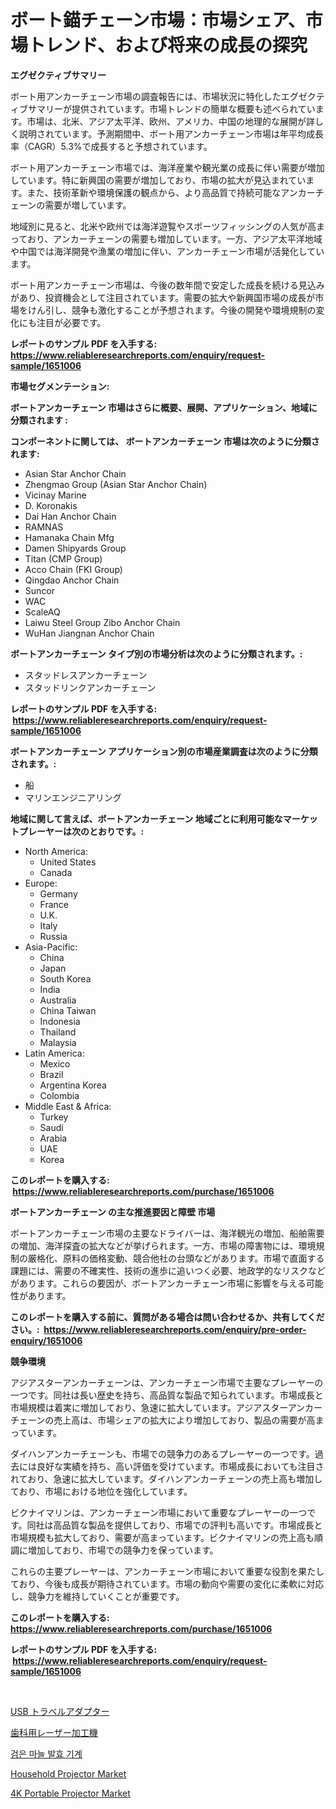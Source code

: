 <p><h1>ボート錨チェーン市場：市場シェア、市場トレンド、および将来の成長の探究</h1></p><p><strong>エグゼクティブサマリー</strong></p>
<p><p>ボート用アンカーチェーン市場の調査報告には、市場状況に特化したエグゼクティブサマリーが提供されています。市場トレンドの簡単な概要も述べられています。市場は、北米、アジア太平洋、欧州、アメリカ、中国の地理的な展開が詳しく説明されています。予測期間中、ボート用アンカーチェーン市場は年平均成長率（CAGR）5.3%で成長すると予想されています。</p><p>ボート用アンカーチェーン市場では、海洋産業や観光業の成長に伴い需要が増加しています。特に新興国の需要が増加しており、市場の拡大が見込まれています。また、技術革新や環境保護の観点から、より高品質で持続可能なアンカーチェーンの需要が増しています。</p><p>地域別に見ると、北米や欧州では海洋遊覧やスポーツフィッシングの人気が高まっており、アンカーチェーンの需要も増加しています。一方、アジア太平洋地域や中国では海洋開発や漁業の増加に伴い、アンカーチェーン市場が活発化しています。</p><p>ボート用アンカーチェーン市場は、今後の数年間で安定した成長を続ける見込みがあり、投資機会として注目されています。需要の拡大や新興国市場の成長が市場をけん引し、競争も激化することが予想されます。今後の開発や環境規制の変化にも注目が必要です。</p></p>
<p><strong>レポートのサンプル PDF を入手する: <a href="https://www.reliableresearchreports.com/enquiry/request-sample/1651006">https://www.reliableresearchreports.com/enquiry/request-sample/1651006</a></strong></p>
<p><strong>市場セグメンテーション:</strong></p>
<p><strong> ボートアンカーチェーン 市場はさらに概要、展開、アプリケーション、地域に分類されます :</strong></p>
<p><strong>コンポーネントに関しては、 ボートアンカーチェーン 市場は次のように分類されます: &nbsp;</strong></p>
<p><ul><li>Asian Star Anchor Chain</li><li>Zhengmao Group (Asian Star Anchor Chain)</li><li>Vicinay Marine</li><li>D. Koronakis</li><li>Dai Han Anchor Chain</li><li>RAMNAS</li><li>Hamanaka Chain Mfg</li><li>Damen Shipyards Group</li><li>Titan (CMP Group)</li><li>Acco Chain (FKI Group)</li><li>Qingdao Anchor Chain</li><li>Suncor</li><li>WAC</li><li>ScaleAQ</li><li>Laiwu Steel Group Zibo Anchor Chain</li><li>WuHan Jiangnan Anchor Chain</li></ul></p>
<p><strong> ボートアンカーチェーン タイプ別の市場分析は次のように分類されます。:</strong></p>
<p><ul><li>スタッドレスアンカーチェーン</li><li>スタッドリンクアンカーチェーン</li></ul></p>
<p><strong>レポートのサンプル PDF を入手する: &nbsp;<a href="https://www.reliableresearchreports.com/enquiry/request-sample/1651006">https://www.reliableresearchreports.com/enquiry/request-sample/1651006</a></strong></p>
<p><strong> ボートアンカーチェーン アプリケーション別の市場産業調査は次のように分類されます。:</strong></p>
<p><ul><li>船</li><li>マリンエンジニアリング</li></ul></p>
<p><strong>地域に関して言えば、ボートアンカーチェーン 地域ごとに利用可能なマーケットプレーヤーは次のとおりです。:</strong></p>
<p><ul>
    <li>
        North America:
        <ul>
            <li>United States</li>
            <li>Canada</li>
        </ul>
    </li>
    <li>
        Europe:
        <ul>
            <li>Germany</li>
            <li>France</li>
            <li>U.K.</li>
            <li>Italy</li>
            <li>Russia</li>
        </ul>
    </li>
    <li>
        Asia-Pacific:
        <ul>
            <li>China</li>
            <li>Japan</li>
            <li>South Korea</li>
            <li>India</li>
            <li>Australia</li>
            <li>China Taiwan</li>
            <li>Indonesia</li>
            <li>Thailand</li>
            <li>Malaysia</li>
        </ul>
    </li>
    <li>
        Latin America:
        <ul>
            <li>Mexico</li>
            <li>Brazil</li>
            <li>Argentina Korea</li>
            <li>Colombia</li>
        </ul>
    </li>
    <li>
        Middle East & Africa:
        <ul>
            <li>Turkey</li>
            <li>Saudi</li>
            <li>Arabia</li>
            <li>UAE</li>
            <li>Korea</li>
        </ul>
    </li>
    </ul></p>
<p><strong>このレポートを購入する: &nbsp;<a href="https://www.reliableresearchreports.com/purchase/1651006">https://www.reliableresearchreports.com/purchase/1651006</a></strong></p>
<p><strong>ボートアンカーチェーン の主な推進要因と障壁 市場</strong></p>
<p><p>ボートアンカーチェーン市場の主要なドライバーは、海洋観光の増加、船舶需要の増加、海洋探査の拡大などが挙げられます。一方、市場の障害物には、環境規制の厳格化、原料の価格変動、競合他社の台頭などがあります。市場で直面する課題には、需要の不確実性、技術の進歩に追いつく必要、地政学的なリスクなどがあります。これらの要因が、ボートアンカーチェーン市場に影響を与える可能性があります。</p></p>
<p><strong>このレポートを購入する前に、質問がある場合は問い合わせるか、共有してください。:&nbsp; <a href="https://www.reliableresearchreports.com/enquiry/pre-order-enquiry/1651006">https://www.reliableresearchreports.com/enquiry/pre-order-enquiry/1651006</a></strong></p>
<p><strong>競争環境</strong></p>
<p><p>アジアスターアンカーチェーンは、アンカーチェーン市場で主要なプレーヤーの一つです。同社は長い歴史を持ち、高品質な製品で知られています。市場成長と市場規模は着実に増加しており、急速に拡大しています。アジアスターアンカーチェーンの売上高は、市場シェアの拡大により増加しており、製品の需要が高まっています。</p><p>ダイハンアンカーチェーンも、市場での競争力のあるプレーヤーの一つです。過去には良好な実績を持ち、高い評価を受けています。市場成長においても注目されており、急速に拡大しています。ダイハンアンカーチェーンの売上高も増加しており、市場における地位を強化しています。</p><p>ビクナイマリンは、アンカーチェーン市場において重要なプレーヤーの一つです。同社は高品質な製品を提供しており、市場での評判も高いです。市場成長と市場規模も拡大しており、需要が高まっています。ビクナイマリンの売上高も順調に増加しており、市場での競争力を保っています。</p><p>これらの主要プレーヤーは、アンカーチェーン市場において重要な役割を果たしており、今後も成長が期待されています。市場の動向や需要の変化に柔軟に対応し、競争力を維持していくことが重要です。</p></p>
<p><strong>このレポートを購入する: &nbsp; <a href="https://www.reliableresearchreports.com/purchase/1651006">https://www.reliableresearchreports.com/purchase/1651006</a></strong></p>
<p><strong>レポートのサンプル PDF を入手する: &nbsp;<a href="https://www.reliableresearchreports.com/enquiry/request-sample/1651006">https://www.reliableresearchreports.com/enquiry/request-sample/1651006</a></strong><strong></strong></p>
<p>&nbsp;</p>
<p><p><a href="https://github.com/laurenreichert/Market-Research-Report-List-1/blob/main/592137210256.md">USB トラベルアダプター</a></p><p><a href="https://github.com/RodHoppe07/Market-Research-Report-List-1/blob/main/298338310257.md">歯科用レーザー加工機</a></p><p><a href="https://github.com/TrevorKruvalis5678/Market-Research-Report-List-1/blob/main/26016989580.md">검은 마늘 발효 기계</a></p><p><a href="https://github.com/Sinjinluong3e0awx2m195k76/Market-Research-Report-List-1/blob/main/household-projector-market.md">Household Projector Market</a></p><p><a href="https://github.com/shotows/Market-Research-Report-List-2/blob/main/4k-portable-projector-market.md">4K Portable Projector Market</a></p></p>